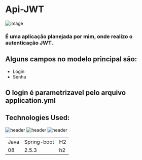 # Api-JWT

![image](https://github.com/JoaoEduardoFM/Api-JWT/assets/90796699/2bf8bf60-5051-4556-a315-809cee7b4b69)

### É uma aplicação planejada por mim, onde realizo o autenticação JWT.

## Alguns campos no modelo principal são:
+ Login
+ Senha
## O login é parametrizavel pelo arquivo application.yml

## Technologies Used:
![header](https://user-images.githubusercontent.com/90796699/228732700-385f1245-70e2-4afa-8fcb-3838c43cc3d1.png)
![header](https://user-images.githubusercontent.com/90796699/228732963-6bafac5b-bb12-4e8d-b72a-47b3798f7bc3.png)
![header](https://user-images.githubusercontent.com/90796699/229381110-73a2592a-5e58-4948-ae38-a179cc119e10.png)
<table>
  <tr>
    <td>Java</td>
    <td>Spring-boot</td>
    <td>H2</td>
  </tr>
  <tr>
    <td>08</td>
    <td>2.5.3</td>
    <td>h2</td>
  </tr>
</table>

